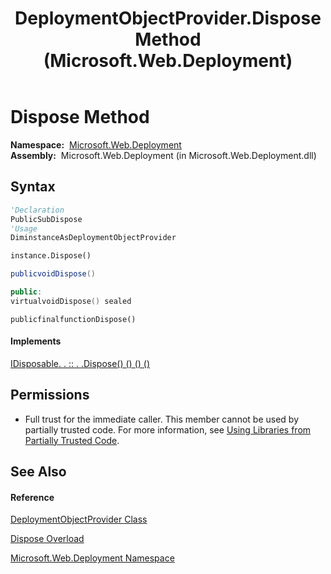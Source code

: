 ﻿---
title: DeploymentObjectProvider.Dispose Method  (Microsoft.Web.Deployment)
TOCTitle: Dispose Method
ms:assetid: M:Microsoft.Web.Deployment.DeploymentObjectProvider.Dispose
ms:mtpsurl: https://msdn.microsoft.com/en-us/library/microsoft.web.deployment.deploymentobjectprovider.dispose(v=VS.90)
ms:contentKeyID: 20208801
ms.date: 05/02/2012
mtps_version: v=VS.90
dev_langs:
- vb
- csharp
- c++
- jscript
api_location:
- Microsoft.Web.Deployment.dll
api_name:
- Microsoft.Web.Deployment.DeploymentObjectProvider.Dispose
api_type:
- Managed
topic_type:
- apiref
- kbSyntax
product_family_name: VS
ROBOTS: INDEX,FOLLOW
---

# Dispose Method

**Namespace:**  [Microsoft.Web.Deployment](microsoft-web-deployment-namespace.md)  
**Assembly:**  Microsoft.Web.Deployment (in Microsoft.Web.Deployment.dll)

## Syntax

``` vb
'Declaration
PublicSubDispose
'Usage
DiminstanceAsDeploymentObjectProvider

instance.Dispose()
```

``` csharp
publicvoidDispose()
```

``` c++
public:
virtualvoidDispose() sealed
```

``` jscript
publicfinalfunctionDispose()
```

#### Implements

[IDisposable. . :: . .Dispose() () () ()](https://msdn.microsoft.com/en-us/library/es4s3w1d\(v=vs.90\))  

## Permissions

  - Full trust for the immediate caller. This member cannot be used by partially trusted code. For more information, see [Using Libraries from Partially Trusted Code](https://msdn.microsoft.com/en-us/library/8skskf63\(v=vs.90\)).

## See Also

#### Reference

[DeploymentObjectProvider Class](deploymentobjectprovider-class-microsoft-web-deployment.md)

[Dispose Overload](deploymentobjectprovider-dispose-method-microsoft-web-deployment.md)

[Microsoft.Web.Deployment Namespace](microsoft-web-deployment-namespace.md)

